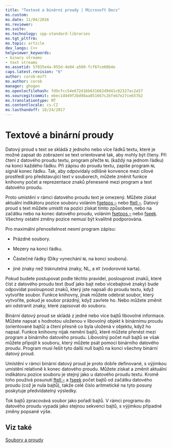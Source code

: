 ```yaml
---
title: "Textové a binární proudy | Microsoft Docs"
ms.custom: 
ms.date: 11/04/2016
ms.reviewer: 
ms.suite: 
ms.technology: cpp-standard-libraries
ms.tgt_pltfrm: 
ms.topic: article
dev_langs: C++
helpviewer_keywords:
- binary streams
- text streams
ms.assetid: 57035e4a-955d-4e04-a560-fcf67ce68b4e
caps.latest.revision: "6"
author: corob-msft
ms.author: corob
manager: ghogen
ms.openlocfilehash: fd9cfcc54e672d16b631662d9d41c02327ac2a57
ms.sourcegitcommit: ebec1d449f2bd98aa851667c2bfeb7e27ce657b2
ms.translationtype: MT
ms.contentlocale: cs-CZ
ms.lasthandoff: 10/24/2017
---
```

# <a name="text-and-binary-streams"></a>Textové a binární proudy
Datový proud s text se skládá z jednoho nebo více řádků textu, které je možné zapsat do zobrazení se text orientované tak, aby mohly být čteny. Při čtení z datového proudu textu, program přečte `NL` (každý na jednom řádku) na konci každého řádku. Při zápisu do proudu textu, zapíše program `NL` signál konec řádku. Tak, aby odpovídaly odlišné konvence mezi cílové prostředí pro představující text v souborech, můžete změnit funkce knihovny počet a reprezentace znaků přenesené mezi program a text datového proudu.  
  
 Proto umístění v rámci datového proudu text je omezený. Můžete získat aktuální indikátoru pozice souboru voláním [fgetpos –](../c-runtime-library/reference/fgetpos.md) nebo [ftell –](../c-runtime-library/reference/ftell-ftelli64.md). Datový proud s text můžete umístit na pozici získat tímto způsobem, nebo na začátku nebo na konec datového proudu, voláním [fsetpos –](../c-runtime-library/reference/fsetpos.md) nebo [fseek](../c-runtime-library/reference/fseek-fseeki64.md). Všechny ostatní změny pozice nemusí být kvalitně podporována.  
  
 Pro maximální přenositelnost nesmí program zápisu:  
  
-   Prázdné soubory.  
  
-   Mezery na konci řádku.  
  
-   Částečné řádky (Díky vynechání `NL` na konci souboru).  
  
-   jiné znaky než tisknutelná znaky, NL, a `HT` (vodorovné karta).  
  
 Pokud budete postupovat podle těchto pravidel, posloupnost znaků, které číst z datového proudu text (buď jako bajt nebo vícebajtové znaky) bude odpovídat posloupnost znaků, který jste napsali do proudu textu, když vytvoříte soubor. Funkce knihovny, jinak můžete odebrat soubor, který vytvoříte, pokud je soubor prázdný, když zavřete ho. Nebo můžete změnit ani odstranit znaky, které zapisovat do souboru.  
  
 Binární datový proud se skládá z jedné nebo více bajtů libovolné informace. Můžete napsat s hodnotou uloženou v libovolný objekt k binárnímu proudu (orientované bajtů) a čtení přesně co byla uložená v objektu, když ho napsal. Funkce knihovny nijak nemění bajtů, které můžete přenést mezi program a binárního datového proudu. Libovolný počet null bajtů se však můžete připojit k souboru, který můžete psát pomocí binárního datového proudu. Program musí řešit tyto další null bajtů na konci všechny binární datový proud.  
  
 Umístění v rámci binární datový proud je proto dobře definované, s výjimkou umístění relativně k konec datového proudu. Můžete získat a změnit aktuální indikátoru pozice souboru je stejný jako u datového proudu textu. Kromě toho používá posunutí [ftell –](../c-runtime-library/reference/ftell-ftelli64.md) a [fseek](../c-runtime-library/reference/fseek-fseeki64.md) počet bajtů od začátku datového proudu (což je nula bajtů), takže celé číslo aritmetické na tyto posuny poskytuje předvídatelný výsledky.  
  
 Tok bajtů zpracovává soubor jako pořadí bajtů. V rámci programu do datového proudu vypadá jako stejnou sekvenci bajtů, s výjimkou případné změny popsané výše.  
  
## <a name="see-also"></a>Viz také  
 [Soubory a proudy](../c-runtime-library/files-and-streams.md)